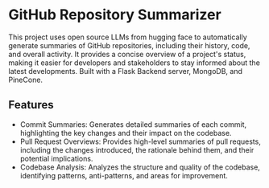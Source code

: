 # GitHub Repository Summarizer
This project uses open source LLMs from hugging face to automatically generate summaries of GitHub repositories, including their history, code, and overall activity. It provides a concise overview of a project's status, making it easier for developers and stakeholders to stay informed about the latest developments.
Built with a Flask Backend server, MongoDB, and PineCone.

## Features
- Commit Summaries: Generates detailed summaries of each commit, highlighting the key changes and their impact on the codebase.
- Pull Request Overviews: Provides high-level summaries of pull requests, including the changes introduced, the rationale behind them, and their potential implications.
- Codebase Analysis: Analyzes the structure and quality of the codebase, identifying patterns, anti-patterns, and areas for improvement.



